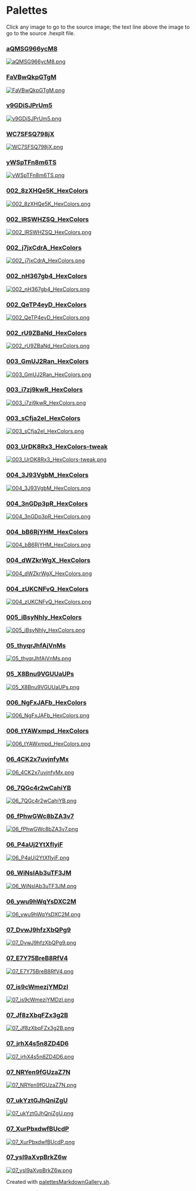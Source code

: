 # Palettes

Click any image to go to the source image; the text line above the image to go to the source .hexplt file.

### [aQMSG966ycM8](aQMSG966ycM8.hexplt)

[ ![aQMSG966ycM8.png](aQMSG966ycM8.png) ](aQMSG966ycM8.png)

### [FaVBwQkpGTgM](FaVBwQkpGTgM.hexplt)

[ ![FaVBwQkpGTgM.png](FaVBwQkpGTgM.png) ](FaVBwQkpGTgM.png)

### [v9GDiSJPrUm5](v9GDiSJPrUm5.hexplt)

[ ![v9GDiSJPrUm5.png](v9GDiSJPrUm5.png) ](v9GDiSJPrUm5.png)

### [WC7SFSQ798jX](WC7SFSQ798jX.hexplt)

[ ![WC7SFSQ798jX.png](WC7SFSQ798jX.png) ](WC7SFSQ798jX.png)

### [yWSpTFn8m6TS](yWSpTFn8m6TS.hexplt)

[ ![yWSpTFn8m6TS.png](yWSpTFn8m6TS.png) ](yWSpTFn8m6TS.png)

### [002_8zXHQe5K_HexColors](002_8zXHQe5K_HexColors.hexplt)

[ ![002_8zXHQe5K_HexColors.png](002_8zXHQe5K_HexColors.png) ](002_8zXHQe5K_HexColors.png)

### [002_IRSWHZSQ_HexColors](002_IRSWHZSQ_HexColors.hexplt)

[ ![002_IRSWHZSQ_HexColors.png](002_IRSWHZSQ_HexColors.png) ](002_IRSWHZSQ_HexColors.png)

### [002_j7jxCdrA_HexColors](002_j7jxCdrA_HexColors.hexplt)

[ ![002_j7jxCdrA_HexColors.png](002_j7jxCdrA_HexColors.png) ](002_j7jxCdrA_HexColors.png)

### [002_nH367gb4_HexColors](002_nH367gb4_HexColors.hexplt)

[ ![002_nH367gb4_HexColors.png](002_nH367gb4_HexColors.png) ](002_nH367gb4_HexColors.png)

### [002_QeTP4eyD_HexColors](002_QeTP4eyD_HexColors.hexplt)

[ ![002_QeTP4eyD_HexColors.png](002_QeTP4eyD_HexColors.png) ](002_QeTP4eyD_HexColors.png)

### [002_rU9ZBaNd_HexColors](002_rU9ZBaNd_HexColors.hexplt)

[ ![002_rU9ZBaNd_HexColors.png](002_rU9ZBaNd_HexColors.png) ](002_rU9ZBaNd_HexColors.png)

### [003_GmUJ2Ran_HexColors](003_GmUJ2Ran_HexColors.hexplt)

[ ![003_GmUJ2Ran_HexColors.png](003_GmUJ2Ran_HexColors.png) ](003_GmUJ2Ran_HexColors.png)

### [003_i7zj9kwR_HexColors](003_i7zj9kwR_HexColors.hexplt)

[ ![003_i7zj9kwR_HexColors.png](003_i7zj9kwR_HexColors.png) ](003_i7zj9kwR_HexColors.png)

### [003_sCfja2eI_HexColors](003_sCfja2eI_HexColors.hexplt)

[ ![003_sCfja2eI_HexColors.png](003_sCfja2eI_HexColors.png) ](003_sCfja2eI_HexColors.png)

### [003_UrDK8Rx3_HexColors-tweak](003_UrDK8Rx3_HexColors-tweak.hexplt)

[ ![003_UrDK8Rx3_HexColors-tweak.png](003_UrDK8Rx3_HexColors-tweak.png) ](003_UrDK8Rx3_HexColors-tweak.png)

### [004_3J93VgbM_HexColors](004_3J93VgbM_HexColors.hexplt)

[ ![004_3J93VgbM_HexColors.png](004_3J93VgbM_HexColors.png) ](004_3J93VgbM_HexColors.png)

### [004_3nGDp3pR_HexColors](004_3nGDp3pR_HexColors.hexplt)

[ ![004_3nGDp3pR_HexColors.png](004_3nGDp3pR_HexColors.png) ](004_3nGDp3pR_HexColors.png)

### [004_bB6RjYHM_HexColors](004_bB6RjYHM_HexColors.hexplt)

[ ![004_bB6RjYHM_HexColors.png](004_bB6RjYHM_HexColors.png) ](004_bB6RjYHM_HexColors.png)

### [004_dWZkrWgX_HexColors](004_dWZkrWgX_HexColors.hexplt)

[ ![004_dWZkrWgX_HexColors.png](004_dWZkrWgX_HexColors.png) ](004_dWZkrWgX_HexColors.png)

### [004_zUKCNFvQ_HexColors](004_zUKCNFvQ_HexColors.hexplt)

[ ![004_zUKCNFvQ_HexColors.png](004_zUKCNFvQ_HexColors.png) ](004_zUKCNFvQ_HexColors.png)

### [005_iBsyNhIy_HexColors](005_iBsyNhIy_HexColors.hexplt)

[ ![005_iBsyNhIy_HexColors.png](005_iBsyNhIy_HexColors.png) ](005_iBsyNhIy_HexColors.png)

### [05_thyqrJhfAjVnMs](05_thyqrJhfAjVnMs.hexplt)

[ ![05_thyqrJhfAjVnMs.png](05_thyqrJhfAjVnMs.png) ](05_thyqrJhfAjVnMs.png)

### [05_X8Bnu9VGUUaUPs](05_X8Bnu9VGUUaUPs.hexplt)

[ ![05_X8Bnu9VGUUaUPs.png](05_X8Bnu9VGUUaUPs.png) ](05_X8Bnu9VGUUaUPs.png)

### [006_NgFxJAFb_HexColors](006_NgFxJAFb_HexColors.hexplt)

[ ![006_NgFxJAFb_HexColors.png](006_NgFxJAFb_HexColors.png) ](006_NgFxJAFb_HexColors.png)

### [006_tYAWxmpd_HexColors](006_tYAWxmpd_HexColors.hexplt)

[ ![006_tYAWxmpd_HexColors.png](006_tYAWxmpd_HexColors.png) ](006_tYAWxmpd_HexColors.png)

### [06_4CK2x7uvjnfyMx](06_4CK2x7uvjnfyMx.hexplt)

[ ![06_4CK2x7uvjnfyMx.png](06_4CK2x7uvjnfyMx.png) ](06_4CK2x7uvjnfyMx.png)

### [06_7QGc4r2wCahiYB](06_7QGc4r2wCahiYB.hexplt)

[ ![06_7QGc4r2wCahiYB.png](06_7QGc4r2wCahiYB.png) ](06_7QGc4r2wCahiYB.png)

### [06_fPhwGWc8bZA3v7](06_fPhwGWc8bZA3v7.hexplt)

[ ![06_fPhwGWc8bZA3v7.png](06_fPhwGWc8bZA3v7.png) ](06_fPhwGWc8bZA3v7.png)

### [06_P4aUj2YtXfIyiF](06_P4aUj2YtXfIyiF.hexplt)

[ ![06_P4aUj2YtXfIyiF.png](06_P4aUj2YtXfIyiF.png) ](06_P4aUj2YtXfIyiF.png)

### [06_WiNsIAb3uTF3JM](06_WiNsIAb3uTF3JM.hexplt)

[ ![06_WiNsIAb3uTF3JM.png](06_WiNsIAb3uTF3JM.png) ](06_WiNsIAb3uTF3JM.png)

### [06_ywu9hWqYsDXC2M](06_ywu9hWqYsDXC2M.hexplt)

[ ![06_ywu9hWqYsDXC2M.png](06_ywu9hWqYsDXC2M.png) ](06_ywu9hWqYsDXC2M.png)

### [07_DvwJ9hfzXbQPg9](07_DvwJ9hfzXbQPg9.hexplt)

[ ![07_DvwJ9hfzXbQPg9.png](07_DvwJ9hfzXbQPg9.png) ](07_DvwJ9hfzXbQPg9.png)

### [07_E7Y75BreB8RfV4](07_E7Y75BreB8RfV4.hexplt)

[ ![07_E7Y75BreB8RfV4.png](07_E7Y75BreB8RfV4.png) ](07_E7Y75BreB8RfV4.png)

### [07_is9cWmezjYMDzI](07_is9cWmezjYMDzI.hexplt)

[ ![07_is9cWmezjYMDzI.png](07_is9cWmezjYMDzI.png) ](07_is9cWmezjYMDzI.png)

### [07_Jf8zXbqFZx3g2B](07_Jf8zXbqFZx3g2B.hexplt)

[ ![07_Jf8zXbqFZx3g2B.png](07_Jf8zXbqFZx3g2B.png) ](07_Jf8zXbqFZx3g2B.png)

### [07_jrhX4s5n8ZD4D6](07_jrhX4s5n8ZD4D6.hexplt)

[ ![07_jrhX4s5n8ZD4D6.png](07_jrhX4s5n8ZD4D6.png) ](07_jrhX4s5n8ZD4D6.png)

### [07_NRYen9fGUzaZ7N](07_NRYen9fGUzaZ7N.hexplt)

[ ![07_NRYen9fGUzaZ7N.png](07_NRYen9fGUzaZ7N.png) ](07_NRYen9fGUzaZ7N.png)

### [07_ukYztGJhQniZgU](07_ukYztGJhQniZgU.hexplt)

[ ![07_ukYztGJhQniZgU.png](07_ukYztGJhQniZgU.png) ](07_ukYztGJhQniZgU.png)

### [07_XurPbxdwfBUcdP](07_XurPbxdwfBUcdP.hexplt)

[ ![07_XurPbxdwfBUcdP.png](07_XurPbxdwfBUcdP.png) ](07_XurPbxdwfBUcdP.png)

### [07_ysI9aXvpBrkZ6w](07_ysI9aXvpBrkZ6w.hexplt)

[ ![07_ysI9aXvpBrkZ6w.png](07_ysI9aXvpBrkZ6w.png) ](07_ysI9aXvpBrkZ6w.png)

Created with [palettesMarkdownGallery.sh](https://github.com/earthbound19/_ebDev/blob/master/scripts/palettesMarkdownGallery.sh).